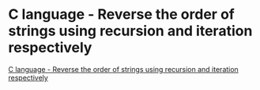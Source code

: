 # C language - Reverse the order of strings using recursion and iteration respectively
[C language - Reverse the order of strings using recursion and iteration respectively](https://aiwithcloud.com/2022/09/15/c_language___reverse_the_order_of_strings_using_recursion_and_iteration_respectively/)